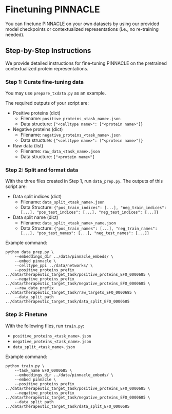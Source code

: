 # Finetuning PINNACLE

You can finetune PINNACLE on your own datasets by using our provided model checkpoints or contextualized representations (i.e., no re-training needed).

## Step-by-Step Instructions

We provide detailed instructions for fine-tuning PINNACLE on the pretrained contextualized protein representations.

### Step 1: Curate fine-tuning data

You may use `prepare_txdata.py` as an example.

The required outputs of your script are:
- Positive proteins (dict)
    - Filename: `positive_proteins_<task_name>.json`
    - Data structure: `{"<celltype name>": ["<protein name>"]}`
- Negative proteins (dict)
    - Filename: `negative_proteins_<task_name>.json`
    - Data structure: `{"<celltype name>": ["<protein name>"]}`
- Raw data (list)
    - Filename: `raw_data_<task_name>.json`
    - Data structure: `["<protein name>"]`

### Step 2: Split and format data

With the three files created in Step 1, run `data_prep.py`. The outputs of this script are:
- Data split indices (dict)
    - Filename: `data_split_<task_name>.json`
    - Data Structure: `{"pos_train_indices": [...], "neg_train_indices": [...], "pos_test_indices": [...], "neg_test_indices": [...]}`
- Data split name (dict)
    - Filename: `data_split_<task_name>_name.json`
    - Data Structure: `{"pos_train_names": [...], "neg_train_names": [...], "pos_test_names": [...], "neg_test_names": [...]}`

Example command:
```
python data_prep.py \
    --embeddings_dir ../data/pinnacle_embeds/ \
    --embed pinnacle \
    --celltype_ppi ../data/networks/ \
    --positive_proteins_prefix ../data/therapeutic_target_task/positive_proteins_EFO_0000685 \
    --negative_proteins_prefix ../data/therapeutic_target_task/negative_proteins_EFO_0000685 \
    --raw_data_prefix ../data/therapeutic_target_task/raw_targets_EFO_0000685 \
    --data_split_path ../data/therapeutic_target_task/data_split_EFO_0000685
```

### Step 3: Finetune

With the following files, run `train.py`:
- `positive_proteins_<task_name>.json`
- `negative_proteins_<task_name>.json`
- `data_split_<task_name>.json`

Example command:
```
python train.py \
    --task_name EFO_0000685 \
    --embeddings_dir ../data/pinnacle_embeds/ \
    --embed pinnacle \
    --positive_proteins_prefix ../data/therapeutic_target_task/positive_proteins_EFO_0000685 \
    --negative_proteins_prefix ../data/therapeutic_target_task/negative_proteins_EFO_0000685 \
    --data_split_path ../data/therapeutic_target_task/data_split_EFO_0000685
```